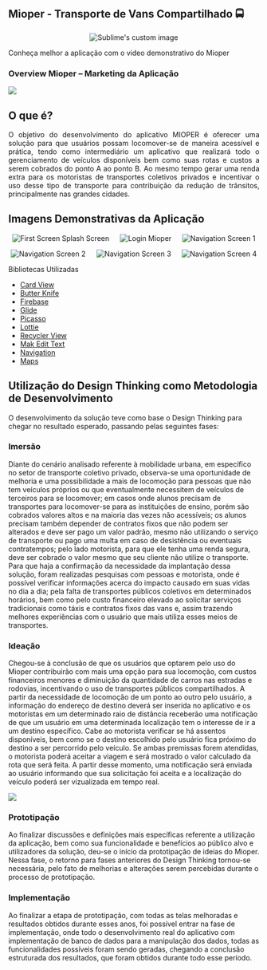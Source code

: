 
## Mioper  - Transporte de Vans Compartilhado :oncoming_bus:
<p align="center">
  <img src="https://i.imgur.com/k4xyDMA.png" alt="Sublime's custom image"/>
</p>

Conheça melhor a aplicação com o video demonstrativo do Mioper

### Overview Mioper  – Marketing da Aplicação
![](https://i.imgur.com/gOFir7d.png)


## O que é?
<div style="text-align: justify;">O objetivo do desenvolvimento do aplicativo MIOPER é oferecer uma solução para que  usuários possam locomover-se de maneira acessível e prática, tendo como intermediário um aplicativo que realizará todo o gerenciamento de veículos disponíveis bem como suas rotas e custos a serem cobrados do ponto A ao ponto B. Ao mesmo tempo gerar uma renda extra para os motoristas de transportes coletivos privados e incentivar o uso desse tipo de transporte para contribuição da redução de trânsitos, principalmente nas grandes cidades.</div>


## Imagens Demonstrativas da Aplicação

<p align="center">
  <img title="First Screen Splash" alt="First Screen Splash Screen" src="https://i.imgur.com/Bfx4jc3.gif">
  &emsp;
  <img title="Login Mioper" alt="Login Mioper" src="https://i.imgur.com/1ug3izc.gif">
  &emsp;
  <img alt="Navigation Screen 1" title="Navigation Screen 1" src="https://i.imgur.com/2LcqdoJ.gif">
</p>
<p align="center">
  <img title="Navigation Screen 2" alt="Navigation Screen 2" src="https://i.imgur.com/hTSDaOU.gif">
  &emsp;
  <img title="Navigation Screen 3" alt="Navigation Screen 3" src="https://i.imgur.com/ZphbS0x.gif">
  &emsp;
  <img alt="Navigation Screen 4" title="Navigation Screen 4" src="https://i.imgur.com/lNGzdna.gif">
</p>


Bibliotecas Utilizadas

- [Card View](https://developer.android.com/reference/androidx/cardview/widget/CardView?hl=en "CArd View")
- [Butter Knife](https://jakewharton.github.io/butterknife/ "Butter Knife")
- [Firebase](https://firebase.google.com/?hl=pt-br "Firebase")
- [Glide](https://bumptech.github.io/glide/ "Glide")
- [Picasso](https://square.github.io/picasso/ "Picasso")
- [Lottie](https://lottiefiles.com/ "Lottie")
- [Recycler View](https://developer.android.com/reference/androidx/recyclerview/widget/package-summary?hl=en "Recycler View")
- [Mak Edit Text](https://codinginflow.com/tutorials/android/mask-edittext "Mak Edit Text")
- [Navigation](https://developer.android.com/guide/navigation "Navigation")
- [Maps](https://developer.android.com/training/maps "Maps")

## Utilização do Design Thinking como Metodologia de Desenvolvimento
O desenvolvimento da solução teve como base o Design Thinking para chegar no resultado esperado, passando pelas seguintes fases:

### Imersão
Diante do cenário analisado referente à mobilidade urbana, em específico no setor de transporte coletivo privado, observa-se uma oportunidade de melhoria e uma possibilidade a mais de locomoção para pessoas que não tem veículos próprios ou que eventualmente necessitem de veículos de terceiros para se locomover; em casos onde alunos  precisam de transportes para locomover-se para as instituições de ensino, porém são cobrados valores altos e na maioria das vezes não acessíveis; os alunos precisam também depender de contratos fixos que não podem ser alterados e deve ser pago um valor padrão, mesmo não utilizando o serviço de transporte ou pago uma multa em caso de desistência ou eventuais contratempos; pelo lado motorista, para que ele tenha uma renda segura, deve ser cobrado o valor mesmo que seu cliente não utilize o transporte.
Para que haja a confirmação da necessidade da implantação dessa solução, foram realizadas pesquisas com pessoas e motorista, onde é possível verificar informações acerca do impacto causado em suas vidas no dia a dia; pela falta de transportes públicos coletivos em determinados horários, bem como pelo custo financeiro elevado ao solicitar serviços tradicionais como táxis e contratos fixos das vans e, assim trazendo melhores experiências com o usuário que mais utiliza esses meios de transportes.

### Ideação

Chegou-se à conclusão de que os usuários que optarem pelo uso do Mioper contribuirão com mais uma opção para sua locomoção, com custos financeiros menores e diminuição da quantidade de carros nas estradas e rodovias, incentivando o uso de transportes públicos compartilhados. 
A partir da necessidade de locomoção de um ponto ao outro pelo usuário, a informação do endereço de destino deverá ser inserida no aplicativo e os motoristas em um determinado raio de distância receberão uma notificação de que um usuário em uma determinada localização tem o interesse de ir a um destino específico. Cabe ao motorista verificar se há assentos disponíveis, bem como se o destino escolhido pelo usuário fica próximo do destino a ser percorrido pelo veículo. Se ambas premissas forem atendidas, o motorista poderá aceitar a viagem e será mostrado o valor calculado da rota que será feita. A partir desse momento, uma notificação será enviada ao usuário informando que sua solicitação foi aceita e a localização do veículo poderá ser vizualizada em tempo real.

![](https://i.imgur.com/fuWsft2.png)


### Prototipação

Ao finalizar discussões e definições mais específicas referente a utilização da aplicação, bem como sua funcionalidade e benefícios ao público alvo e utilizadores da solução, deu-se o início da prototipação de ideias do Mioper. Nessa fase, o retorno para fases anteriores do Design Thinking tornou-se necessária, pelo fato de melhorias e alterações serem percebidas durante o processo de prototipação.

### Implementação
Ao finalizar a etapa de prototipação, com todas as telas melhoradas e resultados obtidos durante esses anos, foi possível entrar na fase de implementação, onde todo o desenvolvimento real do aplicativo com implementação de banco de dados para a manipulação dos dados, todas as funcionalidades possíveis foram sendo geradas, chegando a conclusão estruturada dos resultados, que foram obtidos durante todo esse período. 

